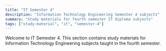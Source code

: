 ```yaml
---
title: "IT Semester 4"
description: "Information Technology Engineering Semester 4 subjects"
summary: "Study materials for fourth semester IT diploma subjects"
tags: ["study-material", "it", "semester-4"]
---
```


Welcome to IT Semester 4. This section contains study materials for Information Technology Engineering subjects taught in the fourth semester.
